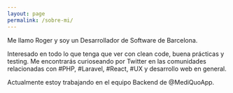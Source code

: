 ```yaml
---
layout: page
permalink: /sobre-mi/
---
```


Me llamo Roger y soy un Desarrollador de Software de Barcelona.

Interesado en todo lo que tenga que ver con clean code, buena prácticas y testing. Me encontrarás curioseando por Twitter en las comunidades relacionadas con #PHP, #Laravel, #React, #UX y desarrollo web en general.

Actualmente estoy trabajando en el equipo Backend de @MediQuoApp.